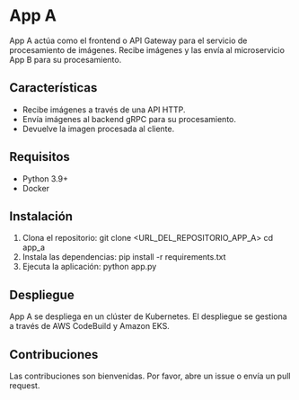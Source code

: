 # App A

App A actúa como el frontend o API Gateway para el servicio de procesamiento de imágenes. Recibe imágenes y las envía al microservicio App B para su procesamiento.

## Características

- Recibe imágenes a través de una API HTTP.
- Envía imágenes al backend gRPC para su procesamiento.
- Devuelve la imagen procesada al cliente.

## Requisitos

- Python 3.9+
- Docker

## Instalación

1. Clona el repositorio:
   git clone <URL_DEL_REPOSITORIO_APP_A>
   cd app_a
2. Instala las dependencias:
   pip install -r requirements.txt
3. Ejecuta la aplicación:
   python app.py
## Despliegue
App A se despliega en un clúster de Kubernetes. El despliegue se gestiona a través de AWS CodeBuild y Amazon EKS.

## Contribuciones
Las contribuciones son bienvenidas. Por favor, abre un issue o envía un pull request.